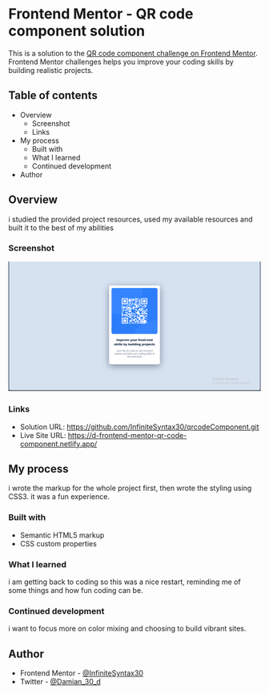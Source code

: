 # Frontend Mentor - QR code component solution

This is a solution to the [QR code component challenge on Frontend Mentor](https://www.frontendmentor.io/challenges/qr-code-component-iux_sIO_H). Frontend Mentor challenges helps you improve your coding skills by building realistic projects. 

## Table of contents
- Overview
  - Screenshot
  - Links
- My process
  - Built with
  - What I learned
  - Continued development
- Author

## Overview
  i studied the provided project resources, used my available resources and built it to the best of my abilities

### Screenshot
![](./qr-code-component-main/qrcodeProject.png)

### Links
- Solution URL: https://github.com/InfiniteSyntax30/qrcodeComponent.git
- Live Site URL: https://d-frontend-mentor-qr-code-component.netlify.app/

## My process
i wrote the markup for the whole project first, then wrote the styling using CSS3. 
it was a fun experience.

### Built with
- Semantic HTML5 markup
- CSS custom properties
   
### What I learned
i am getting back to coding so this was a nice restart, reminding me of some things and how fun coding can be.

### Continued development
i want to focus more on color mixing and choosing to build vibrant sites.

## Author
- Frontend Mentor - [@InfiniteSyntax30](https://www.frontendmentor.io/profile/InfiniteSyntax30)
- Twitter - [@Damian_30_d](https://www.twitter.com/Damian_30_d)
